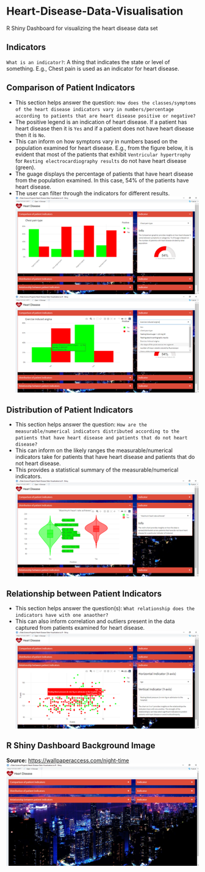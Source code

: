 # Heart-Disease-Data-Visualisation
R Shiny Dashboard for visualizing the heart disease data set 

## Indicators 
`What is an indicator?`: A thing that indicates the state or level of something. E.g., Chest pain is used as an indicator for heart disease. 

## Comparison of Patient Indicators 
- This section helps answer the question: `How does the classes/symptoms of the heart disease indicators vary in numbers/percentage according to patients that are heart disease positive or negative?`
- The positive legend is an indication of heart disease. If a patient has heart disease then it is `Yes` and if a patient does not have heart disease then it is `No`.
- This can inform on how symptons vary in numbers based on the population examined for heart disease. E.g., from the figure below, it is evident that most of the patients that exhibit `Ventricular hypertrophy` for `Resting electrocardiography results` do not have heart disease (green). 
- The guage displays the percentage of patients that have heart disease from the population examined. In this case, 54% of the patients have heart disease.
- The user can filter through the indicators for different results. 
![Figure 1](https://github.com/Ellie190/Heart-Disease-Data-Visualisation/blob/main/Sample%20Images/HD1.png)
![Figure 2](https://github.com/Ellie190/Heart-Disease-Data-Visualisation/blob/main/Sample%20Images/HD2.png)


## Distribution of Patient Indicators
- This section helps answer the question: `How are the measurable/numerical indicators distributed according to the patients that have heart disease and patients that do not heart disease?`
- This can inform on the likely ranges the measurable/numerical indicators take for patients that have heart disease and patients that do not heart disease. 
- This provides a statistical summary of the measurable/numerical indicators. 
![Figure 3](https://github.com/Ellie190/Heart-Disease-Data-Visualisation/blob/main/Sample%20Images/HD3.png)

## Relationship between Patient Indicators 
- This section helps answer the question(s): `What relationship does the indicators have with one anaother?`
- This can also inform correlation and outliers present in the data captured from patients examined for heart disease. 
![Figure 4](https://github.com/Ellie190/Heart-Disease-Data-Visualisation/blob/main/Sample%20Images/HD4.png)

## R Shiny Dashboard Background Image
**Source:** https://wallpaperaccess.com/night-time <br>
![Figure 5](https://github.com/Ellie190/Heart-Disease-Data-Visualisation/blob/main/Sample%20Images/HD5.png)

